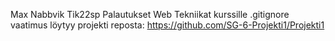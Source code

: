 Max Nabbvik Tik22sp
Palautukset Web Tekniikat kurssille
.gitignore vaatimus löytyy projekti reposta: https://github.com/SG-6-Projekti1/Projekti1